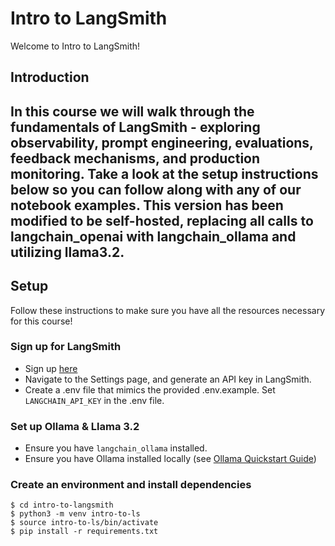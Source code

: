 # Intro to LangSmith

Welcome to Intro to LangSmith!

## Introduction
In this course we will walk through the fundamentals of LangSmith - exploring observability, prompt engineering, evaluations, feedback mechanisms, and production monitoring. Take a look at the setup instructions below so you can follow along with any of our notebook examples.
This version has been modified to be self-hosted, replacing all calls to langchain_openai with langchain_ollama and utilizing llama3.2.
---

## Setup
Follow these instructions to make sure you have all the resources necessary for this course!

### Sign up for LangSmith
* Sign up [here](https://smith.langchain.com/) 
* Navigate to the Settings page, and generate an API key in LangSmith.
* Create a .env file that mimics the provided .env.example. Set `LANGCHAIN_API_KEY` in the .env file.

### Set up Ollama & Llama 3.2
* Ensure you have `langchain_ollama` installed.
* Ensure you have Ollama installed locally (see [Ollama Quickstart Guide](https://github.com/ollama/ollama/blob/main/README.md#quickstart))


### Create an environment and install dependencies
```
$ cd intro-to-langsmith
$ python3 -m venv intro-to-ls
$ source intro-to-ls/bin/activate
$ pip install -r requirements.txt
```
